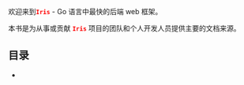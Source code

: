 欢迎来到<font color=red>**`Iris`**</font> - Go 语言中最快的后端 web 框架。

本书是为从事或贡献  <font color=red>**`Iris`**</font> 项目的团队和个人开发人员提供主要的文档来源。

## 目录

- 